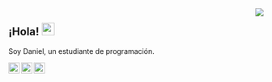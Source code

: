 <img align='right' src="https://github-readme-stats.vercel.app/api?username=daniieljc&show_icons=true" atl="daniieljc"/>

## ¡Hola! <img src="https://media.giphy.com/media/hvRJCLFzcasrR4ia7z/giphy.gif" width="25px">

Soy Daniel, un estudiante de programación.

<a href="https://twitter.com/Daniieljmc">
  <img align="left" alt="Daniieljc Twitter" target="_blank" width="22px" src="https://cdn.jsdelivr.net/npm/simple-icons@v3/icons/twitter.svg" />
</a>

<a href="https://github.com/Daniieljc">
  <img align="left" alt="Daniieljc Github" target="_blank" width="22px" src="https://cdn.jsdelivr.net/npm/simple-icons@v3/icons/github.svg" />
</a>

<a href="https://www.linkedin.com/in/daniel-jiménez-cabello-010763164/">
  <img align="left" alt="Daniel Linkedin" target="_blank" width="22px" src="https://cdn.jsdelivr.net/npm/simple-icons@v3/icons/linkedin.svg" />
</a>

